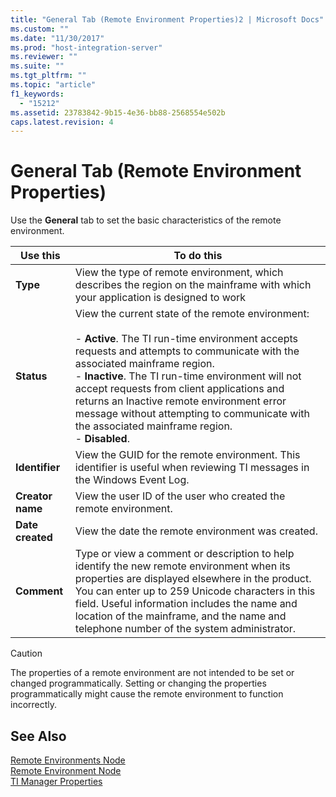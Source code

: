 ```yaml
---
title: "General Tab (Remote Environment Properties)2 | Microsoft Docs"
ms.custom: ""
ms.date: "11/30/2017"
ms.prod: "host-integration-server"
ms.reviewer: ""
ms.suite: ""
ms.tgt_pltfrm: ""
ms.topic: "article"
f1_keywords: 
  - "15212"
ms.assetid: 23783842-9b15-4e36-bb88-2568554e502b
caps.latest.revision: 4
---
```

# General Tab (Remote Environment Properties)
Use the **General** tab to set the basic characteristics of the remote environment.  
  
|Use this|To do this|  
|--------------|----------------|  
|**Type**|View the type of remote environment, which describes the region on the mainframe with which your application is designed to work|  
|**Status**|View the current state of the remote environment:<br /><br /> -   **Active**. The TI run-time environment accepts requests and attempts to communicate with the associated mainframe region.<br />-   **Inactive**. The TI run-time environment will not accept requests from client applications and returns an Inactive remote environment error message without attempting to communicate with the associated mainframe region.<br />-   **Disabled**.|  
|**Identifier**|View the GUID for the remote environment. This identifier is useful when reviewing TI messages in the Windows Event Log.|  
|**Creator name**|View the user ID of the user who created the remote environment.|  
|**Date created**|View the date the remote environment was created.|  
|**Comment**|Type or view a comment or description to help identify the new remote environment when its properties are displayed elsewhere in the product. You can enter up to 259 Unicode characters in this field. Useful information includes the name and location of the mainframe, and the name and telephone number of the system administrator.|  
  
> [!CAUTION]
>  The properties of a remote environment are not intended to be set or changed programmatically. Setting or changing the properties programmatically might cause the remote environment to function incorrectly.  
  
## See Also  
 [Remote Environments Node](../HIS2010/remote-environments-node1.md)   
 [Remote Environment Node](../HIS2010/remote-environment-node2.md)   
 [TI Manager Properties](../HIS2010/ti-manager-properties1.md)